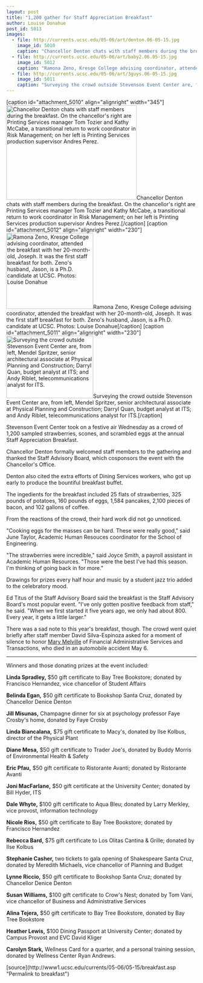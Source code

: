 ```yaml
---
layout: post
title: "1,200 gather for Staff Appreciation Breakfast"
author: Louise Donahue
post_id: 5013
images:
  - file: http://currents.ucsc.edu/05-06/art/denton.06-05-15.jpg
    image_id: 5010
    caption: "Chancellor Denton chats with staff members during the breakfast. On the chancellor's right are Printing Services manager Tom Tozier and Kathy McCabe, a transitional return to work coordinator in Risk Management; on her left is Printing Services production supervisor Andres Perez."
  - file: http://currents.ucsc.edu/05-06/art/baby2.06.05-15.jpg
    image_id: 5012
    caption: "Ramona Zeno, Kresge College advising coordinator, attended the breakfast with her 20-month-old, Joseph. It was the first staff breakfast for both. Zeno's husband, Jason, is a Ph.D. candidate at UCSC. Photos: Louise Donahue"
  - file: http://currents.ucsc.edu/05-06/art/3guys.06-05-15.jpg
    image_id: 5011
    caption: "Surveying the crowd outside Stevenson Event Center are, from left, Mendel Spritzer, senior architectural associate at Physical Planning and Construction; Darryl Quan, budget analyst at ITS; and Andy Riblet, telecommunications analyst for ITS."
---
```


[caption id="attachment_5010" align="alignright" width="345"]<a href="http://localhost/mysite/wp-content/uploads/2006/05/denton.06-05-15.jpg"><img class="size-full wp-image-5010" src="http://localhost/mysite/wp-content/uploads/2006/05/denton.06-05-15.jpg" alt="Chancellor Denton chats with staff members during the breakfast. On the chancellor's right are Printing Services manager Tom Tozier and Kathy McCabe, a transitional return to work coordinator in Risk Management; on her left is Printing Services production supervisor Andres Perez." width="345" height="250" /></a>Chancellor Denton chats with staff members during the breakfast. On the chancellor's right are Printing Services manager Tom Tozier and Kathy McCabe, a transitional return to work coordinator in Risk Management; on her left is Printing Services production supervisor Andres Perez.[/caption]
[caption id="attachment_5012" align="alignright" width="230"]<a href="http://localhost/mysite/wp-content/uploads/2006/05/baby2.06.05-15.jpg"><img class="size-full wp-image-5012" src="http://localhost/mysite/wp-content/uploads/2006/05/baby2.06.05-15.jpg" alt="Ramona Zeno, Kresge College advising coordinator, attended the breakfast with her 20-month-old, Joseph. It was the first staff breakfast for both. Zeno's husband, Jason, is a Ph.D. candidate at UCSC. Photos: Louise Donahue" width="230" height="201" /></a>Ramona Zeno, Kresge College advising coordinator, attended the breakfast with her 20-month-old, Joseph. It was the first staff breakfast for both. Zeno's husband, Jason, is a Ph.D. candidate at UCSC. Photos: Louise Donahue[/caption]
[caption id="attachment_5011" align="alignright" width="230"]<a href="http://localhost/mysite/wp-content/uploads/2006/05/3guys.06-05-15.jpg"><img class="size-full wp-image-5011" src="http://localhost/mysite/wp-content/uploads/2006/05/3guys.06-05-15.jpg" alt="Surveying the crowd outside Stevenson Event Center are, from left, Mendel Spritzer, senior architectural associate at Physical Planning and Construction; Darryl Quan, budget analyst at ITS; and Andy Riblet, telecommunications analyst for ITS." width="230" height="165" /></a>Surveying the crowd outside Stevenson Event Center are, from left, Mendel Spritzer, senior architectural associate at Physical Planning and Construction; Darryl Quan, budget analyst at ITS; and Andy Riblet, telecommunications analyst for ITS.[/caption]
<a name="content" id="content"></a>
<p>
  Stevenson Event Center took on a festive air Wednesday as a crowd of 1,200 sampled strawberries, scones, and scrambled eggs at the annual Staff Appreciation Breakfast.
</p>
<p>
  Chancellor Denton formally welcomed staff members to the gathering and thanked the Staff Advisory Board, which cosponsors the event with the Chancellor's Office.
</p>
<p>
  Denton also cited the extra efforts of Dining Services workers, who got up early to produce the bountiful breakfast buffet.
</p>
<p>
  The ingedients for the breakfast included 25 flats of strawberries, 325 pounds of potatoes, 160 pounds of eggs, 1,584 pancakes, 2,100 pieces of bacon, and 102 gallons of coffee.
</p>
<p>
  From the reactions of the crowd, their hard work did not go unnoticed.
</p>
<p>
  "Cooking eggs for the masses can be hard. These were really good," said June Taylor, Academic Human Resouces coordinator for the School of Engineering.
</p>
<p>
  "The strawberries were incredible," said Joyce Smith, a payroll assistant in Academic Human Resources. "Those were the best I've had this season. I'm thinking of going back in for more."
</p>
<p>
  Drawings for prizes every half hour and music by a student jazz trio added to the celebratory mood.
</p>
<p>
  Ed Titus of the Staff Advisory Board said the breakfast is the Staff Advisory Board's most popular event. "I've only gotten positive feedback from staff," he said. "When we first started it five years ago, we only had about 800. Every year, it gets a little larger."
</p>
<p>
  There was a sad note to this year's breakfast, though. The crowd went quiet briefly after staff member David Silva-Espinoza asked for a moment of silence to honor <a href="http://currents.ucsc.edu/05-06/05-15/memorial.asp">Mary Melville</a> of Financial Administrative Services and Transactions, who died in an automobile accident May 6.
</p>
<hr>
<p>
  Winners and those donating prizes at the event included:
</p>
<p>
  <strong>Linda Spradley,</strong> $50 gift certificate to Bay Tree Bookstore; donated by Francisco Hernandez, vice chancellor of Student Affairs
</p>
<p>
  <strong>Belinda Egan,</strong> $50 gift certificate to Bookshop Santa Cruz, donated by Chancellor Denice Denton
</p>
<p>
  <strong>Jill Misunas,</strong> Champagne dinner for six at psychology professor Faye Crosby's home, donated by Faye Crosby
</p>
<p>
  <strong>Linda Biancalana,</strong> $75 gift certificate to Macy's, donated by Ilse Kolbus, director of the Physical Plant
</p>
<p>
  <strong>Diane Mesa,</strong> $50 gift certificate to Trader Joe's, donated by Buddy Morris of Environmental Health &amp; Safety
</p>
<p>
  <strong>Eric Pfau,</strong> $50 gift certificate to Ristorante Avanti; donated by Ristorante Avanti
</p>
<p>
  <strong>Joni MacFarlane,</strong> $50 gift certificate at the University Center; donated by Bill Hyder, ITS
</p>
<p>
  <strong>Dale Whyte,</strong> $100 gift certificate to Aqua Bleu; donated by Larry Merkley, vice provost, information technology
</p>
<p>
  <strong>Nicole Rios,</strong> $50 gift certificate to Bay Tree Bookstore; donated by Francisco Hernandez
</p>
<p>
  <strong>Rebecca Bard,</strong> $75 gift certificate to Los Olitas Cantina &amp; Grille; donated by Ilse Kolbus
</p>
<p>
  <strong>Stephanie Casher,</strong> two tickets to gala opening of Shakespeare Santa Cruz, donated by Meredith Michaels, vice chancellor of Planning and Budget
</p>
<p>
  <strong>Lynne Riccio,</strong> $50 gift certificate to Bookshop Santa Cruz; donated by Chancellor Denice Denton
</p>
<p>
  <strong>Susan Williams,</strong> $100 gift certificate to Crow's Nest; donated by Tom Vani, vice chancellor of Business and Administrative Services
</p>
<p>
  <strong>Alina Tejera,</strong> $50 gift certificate to Bay Tree Bookstore, donated by Bay Tree Bookstore
</p>
<p>
  <strong>Heather Lewis,</strong> $100 Dining Passport at University Center; donated by Campus Provost and EVC David Kliger
</p>
<p>
  <strong>Carolyn Stark,</strong> Wellness Card for a quarter, and a personal training session, donated by Wellness Center Ryan Andrews.
</p>
[source](http://www1.ucsc.edu/currents/05-06/05-15/breakfast.asp "Permalink to breakfast")
